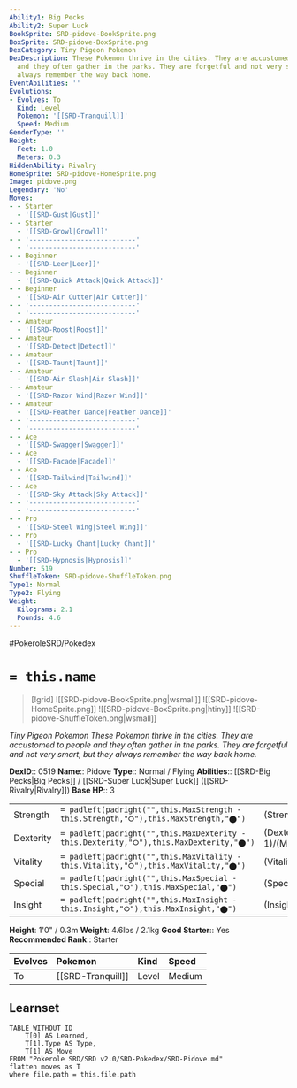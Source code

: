 ```yaml
---
Ability1: Big Pecks
Ability2: Super Luck
BookSprite: SRD-pidove-BookSprite.png
BoxSprite: SRD-pidove-BoxSprite.png
DexCategory: Tiny Pigeon Pokemon
DexDescription: These Pokemon thrive in the cities. They are accustomed to people
  and they often gather in the parks. They are forgetful and not very smart, but they
  always remember the way back home.
EventAbilities: ''
Evolutions:
- Evolves: To
  Kind: Level
  Pokemon: '[[SRD-Tranquill]]'
  Speed: Medium
GenderType: ''
Height:
  Feet: 1.0
  Meters: 0.3
HiddenAbility: Rivalry
HomeSprite: SRD-pidove-HomeSprite.png
Image: pidove.png
Legendary: 'No'
Moves:
- - Starter
  - '[[SRD-Gust|Gust]]'
- - Starter
  - '[[SRD-Growl|Growl]]'
- - '---------------------------'
  - '---------------------------'
- - Beginner
  - '[[SRD-Leer|Leer]]'
- - Beginner
  - '[[SRD-Quick Attack|Quick Attack]]'
- - Beginner
  - '[[SRD-Air Cutter|Air Cutter]]'
- - '---------------------------'
  - '---------------------------'
- - Amateur
  - '[[SRD-Roost|Roost]]'
- - Amateur
  - '[[SRD-Detect|Detect]]'
- - Amateur
  - '[[SRD-Taunt|Taunt]]'
- - Amateur
  - '[[SRD-Air Slash|Air Slash]]'
- - Amateur
  - '[[SRD-Razor Wind|Razor Wind]]'
- - Amateur
  - '[[SRD-Feather Dance|Feather Dance]]'
- - '---------------------------'
  - '---------------------------'
- - Ace
  - '[[SRD-Swagger|Swagger]]'
- - Ace
  - '[[SRD-Facade|Facade]]'
- - Ace
  - '[[SRD-Tailwind|Tailwind]]'
- - Ace
  - '[[SRD-Sky Attack|Sky Attack]]'
- - '---------------------------'
  - '---------------------------'
- - Pro
  - '[[SRD-Steel Wing|Steel Wing]]'
- - Pro
  - '[[SRD-Lucky Chant|Lucky Chant]]'
- - Pro
  - '[[SRD-Hypnosis|Hypnosis]]'
Number: 519
ShuffleToken: SRD-pidove-ShuffleToken.png
Type1: Normal
Type2: Flying
Weight:
  Kilograms: 2.1
  Pounds: 4.6
---
```


#PokeroleSRD/Pokedex

# `= this.name`

> [!grid]
> ![[SRD-pidove-BookSprite.png|wsmall]]
> ![[SRD-pidove-HomeSprite.png]]
> ![[SRD-pidove-BoxSprite.png|htiny]]
> ![[SRD-pidove-ShuffleToken.png|wsmall]]


*Tiny Pigeon Pokemon*
*These Pokemon thrive in the cities. They are accustomed to people and they often gather in the parks. They are forgetful and not very smart, but they always remember the way back home.*

**DexID**:: 0519
**Name**:: Pidove
**Type**:: Normal / Flying
**Abilities**:: [[SRD-Big Pecks|Big Pecks]] / [[SRD-Super Luck|Super Luck]] ([[SRD-Rivalry|Rivalry]])
**Base HP**:: 3

|           |                                                                                        |                                          |
| --------- | -------------------------------------------------------------------------------------- | ---------------------------------------- |
| Strength  | `= padleft(padright("",this.MaxStrength - this.Strength,"⭘"),this.MaxStrength,"⬤")`    | (Strength::2)/(MaxStrength::4)   |
| Dexterity | `= padleft(padright("",this.MaxDexterity - this.Dexterity,"⭘"),this.MaxDexterity,"⬤")` | (Dexterity:: 1)/(MaxDexterity::3) |
| Vitality  | `= padleft(padright("",this.MaxVitality - this.Vitality,"⭘"),this.MaxVitality,"⬤")`    | (Vitality::2)/(MaxVitality::4)   |
| Special   | `= padleft(padright("",this.MaxSpecial - this.Special,"⭘"),this.MaxSpecial,"⬤")`       | (Special::1)/(MaxSpecial::3)     |
| Insight   | `= padleft(padright("",this.MaxInsight - this.Insight,"⭘"),this.MaxInsight,"⬤")`       | (Insight::1)/(MaxInsight::3)     |

**Height**: 1'0" / 0.3m
**Weight**: 4.6lbs / 2.1kg
**Good Starter**:: Yes
**Recommended Rank**:: Starter

| Evolves   | Pokemon           | Kind   | Speed   |
|:----------|:------------------|:-------|:--------|
| To        | [[SRD-Tranquill]] | Level  | Medium  |

## Learnset

```dataview
TABLE WITHOUT ID
    T[0] AS Learned,
    T[1].Type AS Type,
    T[1] AS Move
FROM "Pokerole SRD/SRD v2.0/SRD-Pokedex/SRD-Pidove.md"
flatten moves as T
where file.path = this.file.path
```
